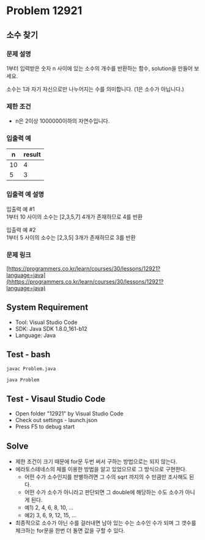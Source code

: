 # Problem 12921

## 소수 찾기

### 문제 설명

1부터 입력받은 숫자 n 사이에 있는 소수의 개수를 반환하는 함수, solution을 만들어 보세요.

소수는 1과 자기 자신으로만 나누어지는 수를 의미합니다.
(1은 소수가 아닙니다.)

### 제한 조건

- n은 2이상 1000000이하의 자연수입니다.

### 입출력 예

|n|result|
|-|------|
|10|4|
|5|3|

### 입출력 예 설명

입출력 예 #1\
1부터 10 사이의 소수는 [2,3,5,7] 4개가 존재하므로 4를 반환

입출력 예 #2\
1부터 5 사이의 소수는 [2,3,5] 3개가 존재하므로 3를 반환

### 문제 링크

[https://programmers.co.kr/learn/courses/30/lessons/12921?language=java](hhttps://programmers.co.kr/learn/courses/30/lessons/12921?language=java)

## System Requirement

- Tool: Visual Studio Code
- SDK: Java SDK 1.8.0_161-b12
- Language: Java

## Test - bash

```bash
javac Problem.java
```

```bash
java Problem
```

## Test - Visaul Studio Code

- Open folder "12921" by Visual Studio Code
- Check out settings - launch.json
- Press F5 to debug start

## Solve

- 제한 조건이 크기 때문에 for문 두번 써서 구하는 방법으로는 되지 않는다.
- 에라토스테네스의 체를 이용한 방법을 알고 있었으므로 그 방식으로 구현한다.
  - 어떤 수가 소수인지를 판별하려면 그 수의 sqrt 까지의 수 만큼만 조사해도 된다.
  - 어떤 수가 소수가 아니라고 판단되면 그 double에 해당하는 수도 소수가 아니게 된다.
  - 예1) 2, 4, 6, 8, 10, ...
  - 예2) 3, 6, 9, 12, 15, ...
- 최종적으로 소수가 아닌 수를 걸러내면 남아 있는 수는 소수인 수가 되며 그 갯수를 체크하는 for문을 한번 더 돌면 값을 구할 수 있다.